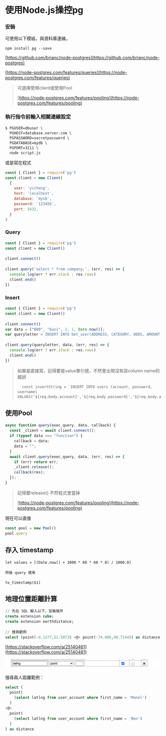 # 使用Node.js操控pg



### 安裝

可使用以下模組，與資料庫連線。

```text
npm install pg --save
```

[https://github.com/brianc/node-postgres](https://github.com/brianc/node-postgres)

[https://node-postgres.com/features/queries](https://node-postgres.com/features/queries)

> 可選擇使用client或使用Pool
>
> [https://node-postgres.com/features/pooling](https://node-postgres.com/features/pooling)

### 執行指令前輸入相關連線設定

```text
$ PGUSER=dbuser \
  PGHOST=database.server.com \
  PGPASSWORD=secretpassword \
  PGDATABASE=mydb \
  PGPORT=3211 \
  node script.js
```

或是寫在程式

```javascript
const { Client } = require('pg')
const client = new Client(
  {
    user: 'yicheng',
    host: 'localhost',
    database: 'mysb',
    password: '123456',
    port: 5432,
  }
)
```

### Query

```javascript
const { Client } = require('pg')
const client = new Client()

client.connect()

client.query('select * from company;', (err, res) => {
  console.log(err ? err.stack : res.rows)
  client.end()
})
```

### Insert

```javascript
const { Client } = require('pg')
const client = new Client()

client.connect()
var data = ["000", "bazi", 2, 1, Date.now()];
var queryletter =`INSERT INTO bet_user(ADDRESS, CATEGORY, ODDS, AMOUNT, TIMESTAMP) VALUES ($1, $2, $3, $4, $5)`;

client.query(queryletter, data, (err, res) => {
  console.log(err ? err.stack : res.rows)
  client.end()
})
```

> 如果是直接寫，記得要是value單引號，不然會出現沒有該column name的錯誤
>
> ```text
>   const insertString = `INSERT INTO users (account, password, username) VALUES('${req.body.account}','${req.body.password}','${req.body.account}');`
> ```

## 使用Pool

```javascript
async function query(exec_query, data, callback) {
  const _client = await client.connect();
  if (typeof data === "function") {
    callback = data;
    data = "";
  }
  await client.query(exec_query, data, (err, res) => {
    if (err) return err;
    _client.release();
    callback(res);
  });
}
```

> 記得要release\(\) 不然程式會當掉
>
> [https://node-postgres.com/features/pooling](https://node-postgres.com/features/pooling)

現在可以直接

```javascript
const pool = new Pool()
pool.query
```

## 存入 timestamp

```text
let values = [(Date.now() + 1000 * 60 * 60 * 8) / 1000.0]

然後 query 使用

to_timestamp($1)
```

## 地理位置距離計算

```sql
// 先在 SQL 輸入以下，安裝插件
create extension cube;
create extension earthdistance;

// 搜尋範例
select (point(-0.1277,51.5073) <@> point(-74.006,40.7144)) as distance;
```

[https://stackoverflow.com/a/25140461](https://stackoverflow.com/a/25140461)

![&#x8A18;&#x5F97;&#x4F7F;&#x7528; point &#x985E;&#x578B;](../.gitbook/assets/jie-tu-20210415-xia-wu-3.25.59.png)

搜尋兩人距離範例：

```sql
select (
  point(
    (select latlng from user_account where first_name = 'Manel')
  ) 
<@> 
  point(
    (select latlng from user_account where first_name = 'Ben')
  )
) as distance
```



